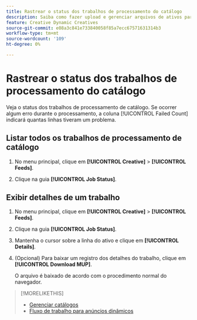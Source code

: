 ```yaml
---
title: Rastrear o status dos trabalhos de processamento do catálogo
description: Saiba como fazer upload e gerenciar arquivos de ativos para um anunciante.
feature: Creative Dynamic Creatives
source-git-commit: e08a3c841e733840058f85a7ecc67571631314b3
workflow-type: tm+mt
source-wordcount: '109'
ht-degree: 0%

---
```


# Rastrear o status dos trabalhos de processamento do catálogo

Veja o status dos trabalhos de processamento de catálogo. Se ocorrer algum erro durante o processamento, a coluna [!UICONTROL Failed Count] indicará quantas linhas tiveram um problema.

<!-- Validate and reword:

By clicking on "View Failure" on the right, you can see further details about the error. The most common errors are "Image processing error" where there is a missing image asset, or "Duplicate partnum" where the unique column has a non-unique name that is referenced in another feed or within the same feed file.

-->

## Listar todos os trabalhos de processamento de catálogo

1. No menu principal, clique em **[!UICONTROL Creative]** > **[!UICONTROL Feeds]**.

1. Clique na guia **[!UICONTROL Job Status]**.

## Exibir detalhes de um trabalho

1. No menu principal, clique em **[!UICONTROL Creative]** > **[!UICONTROL Feeds]**.

1. Clique na guia **[!UICONTROL Job Status]**.

1. Mantenha o cursor sobre a linha do ativo e clique em **[!UICONTROL Details]**.

1. (Opcional) Para baixar um registro dos detalhes do trabalho, clique em **[!UICONTROL Download MUP]**. <!-- What does this mean? -->

   O arquivo é baixado de acordo com o procedimento normal do navegador.

>[!MORELIKETHIS]
>
>* [Gerenciar catálogos](/help/creative/feeds/catalog-manage.md)
>* [Fluxo de trabalho para anúncios dinâmicos](/help/creative/introduction/workflow-dynamic-ads.md)
